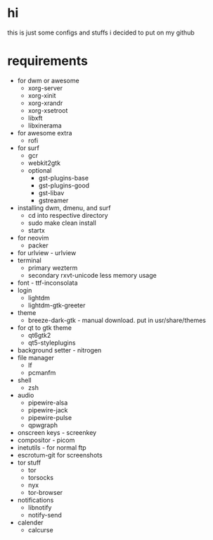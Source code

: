# hi
this is just some configs and stuffs i decided to put on my github

# requirements
- for dwm or awesome
    - xorg-server
    - xorg-xinit
    - xorg-xrandr
    - xorg-xsetroot
    - libxft
    - libxinerama
- for awesome extra
    - rofi
- for surf
    - gcr
    - webkit2gtk
    - optional
        - gst-plugins-base
        - gst-plugins-good
        - gst-libav
        - gstreamer
- installing dwm, dmenu, and surf
    - cd into respective directory
    - sudo make clean install
    - startx
- for neovim
    - packer
- for urlview - urlview
- terminal
    - primary wezterm
    - secondary rxvt-unicode less memory usage
- font - ttf-inconsolata
- login
    - lightdm
    - lightdm-gtk-greeter
- theme
    - breeze-dark-gtk - manual download. put in usr/share/themes
- for qt to gtk theme
    - qt6gtk2
    - qt5-styleplugins
- background setter - nitrogen
- file manager
    - lf
    - pcmanfm
- shell
    - zsh
- audio
    - pipewire-alsa
    - pipewire-jack
    - pipewire-pulse
    - qpwgraph
- onscreen keys - screenkey
- compositor - picom
- inetutils - for normal ftp
- escrotum-git for screenshots
- tor stuff
    - tor
    - torsocks
    - nyx
    - tor-browser
- notifications
    - libnotify
    - notify-send
- calender
    - calcurse
